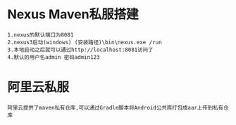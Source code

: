 # Nexus Maven私服搭建 #
    1.nexus的默认端口为8081
    2.nexus3启动(windows) (安装路径)\bin\nexus.exe /run
    3.本地启动之后就可以通过http://localhost:8081访问了
    4.默认的用户名admin 密码admin123

# 阿里云私服 #
	阿里云提供了maven私有仓库,可以通过Gradle脚本将Android公共库打包成aar上传到私有仓库
